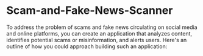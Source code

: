 # Scam-and-Fake-News-Scanner
To address the problem of scams and fake news circulating on social media and online platforms, you can create an application that analyzes content, identifies potential scams or misinformation, and alerts users. Here's an outline of how you could approach building such an application:
